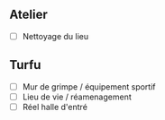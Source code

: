 ## Atelier

- [ ] Nettoyage du lieu


## Turfu

- [ ] Mur de grimpe / équipement sportif
- [ ] Lieu de vie / réamenagement
- [ ] Réel halle d'entré
